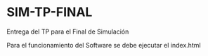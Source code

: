 # SIM-TP-FINAL
Entrega del TP para el Final de Simulación

Para el funcionamiento del Software se debe ejecutar el index.html
